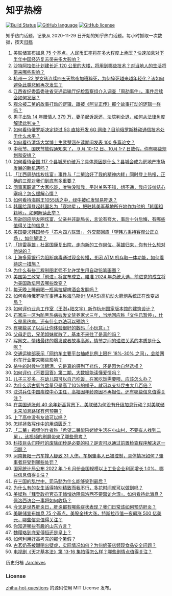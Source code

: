 # 知乎热榜
[![Build Status](https://github.com/ToWeLong/zhihu-hot-questions/workflows/CI/badge.svg)](https://github.com/ToWeLong/zhihu-hot-questions/actions)
[![GitHub language](https://img.shields.io/badge/language-golang-orange.svg)](https://golang.org/)
[![GitHub license](https://img.shields.io/github/license/ToWeLong/zhihu-hot-questions)](https://github.com/ToWeLong/zhihu-hot-questions/blob/main/LICENSE)

知乎热门话题，记录从 2020-11-29 日开始的知乎热门话题。每小时抓取一次数据，按天[归档](./archives)

<!-- BEGIN -->

1. [美联储宣布加息 75 个基点，人民币汇率将在多大程度上承压？快速加息对下半年中国经济复苏带来多大影响？](https://www.zhihu.com/question/545684704)
1. [沙特阿拉伯计划建长近 120 公里的大楼，将用到哪些技术？对当地人的生活将带来哪些影响？](https://www.zhihu.com/question/545480673)
1. [杭州一 22 岁女孩连续四五天熬夜加班猝死，为何猝死越来越年轻化？该如何避免此类悲剧再次发生？](https://www.zhihu.com/question/545658834)
1. [江西省纪委监委驻省交通运输厅纪检监察组介入调查「周劼事件」，事件后续会如何发展？](https://www.zhihu.com/question/545652442)
1. [观众被二舅的故事打动的逻辑，跟被《阿甘正传》那个故事打动的逻辑一样吗？](https://www.zhihu.com/question/545497686)
1. [男子出轨 14 年赠情人 379 万，妻子起诉返还，法院判全退，如何从法律角度解读此判决？](https://www.zhihu.com/question/545269440)
1. [如何看待俄罗斯决定绕过 5G 直接开发 6G 网络？目前俄罗斯移动通信技术处于什么水平？](https://www.zhihu.com/question/545693350)
1. [如何看待清华大学博士生武楚涵在读期间发表 100 多篇论文？](https://www.zhihu.com/question/537342945)
1. [中秋节、国庆节放假通知来了， 9 月 10-12 日、10月 1-7 日放假，你有哪些规划和安排？](https://www.zhihu.com/question/545713452)
1. [如何看待全国 117 个县城房价破万？具体原因是什么？县城会成为房地产市场发展的新机遇吗？](https://www.zhihu.com/question/545609421)
1. [「江西周劼炫权炫富」事件与「二舅治好了我的精神内耗」同时登上热搜，正确的三观对我们到底有多重要？](https://www.zhihu.com/question/545601594)
1. [同事离职请了大家吃饭，唯独没叫我，平时关系不错，想不通，我应该纠结心塞吗？怎么缓解心情？](https://www.zhihu.com/question/539307553)
1. [如何看待海贼王1055话之中，绿牛被红发轻易吓退？](https://www.zhihu.com/question/545459079)
1. [韩国给拜登起韩国名为「裵地星」，把驻韩美军基地所在地作为他的「韩国祖籍地」，如何解读此举？](https://www.zhihu.com/question/545607801)
1. [周劼回应朋友圈炫富，父亲并非副局长，言论有夸大，事后十分后悔，有哪些值得关注的信息？](https://www.zhihu.com/question/545440639)
1. [美国要求韩国参与「芯片四方联盟」，外交部回应「望韩方秉持客观公正立场」，如何解读？](https://www.zhihu.com/question/545455756)
1. [「排雷英雄」杜富国康复出院，走向新的工作岗位。英雄归来，你有什么想对他说的？](https://www.zhihu.com/question/545220332)
1. [上海多家银行为阻断病毒通过现金传播，关闭 ATM 机存取一体功能，如何看待这一措施？](https://www.zhihu.com/question/545490805)
1. [为什么有些工程制图老师不允许学生用自动铅笔画图？](https://www.zhihu.com/question/346815509)
1. [美国第三政党「前进」将宣布成立，瞄准 2024 年总统大选，前进党的成立将为美国政坛带去哪些改变？](https://www.zhihu.com/question/545714760)
1. [每天晚上睡前喝一瓶易拉罐啤酒会发胖吗？](https://www.zhihu.com/question/532201468)
1. [如何看待俄罗斯军事博主称海马斯(HIMARS)高机动火箭炮系统正在改变战局？](https://www.zhihu.com/question/545552480)
1. [如何评价业余工作室（王澍+陆文宇）新作杭州国家版本馆的建筑设计？](https://www.zhihu.com/question/545059214)
1. [石家庄一区为防黑热病拟发文禁养家犬三年，当地回应称「文件已暂停」，什么是黑热病，还有什么办法可以预防？](https://www.zhihu.com/question/545711339)
1. [有哪些买了以后让你体验很好的数码「小玩意」?](https://www.zhihu.com/question/373192788)
1. [父母走后，兄弟姐妹就散了，基本不来往了是真的吗？](https://www.zhihu.com/question/452496602)
1. [写网文，情绪最终的爆发或者故事高潮，情节之间的递进关系的本质是什么呢？](https://www.zhihu.com/question/545445819)
1. [交通运输部表示「网约车主要平台抽成比例上限在 18%-30% 之间」，会给网约车行业带来哪些影响？](https://www.zhihu.com/question/545733460)
1. [杀牛的时候牛流眼泪，它是真的感到了悲伤，还是因为自然选择？](https://www.zhihu.com/question/310225388)
1. [如何评价《不要回答》第二期，大数据能读懂爱情吗？](https://www.zhihu.com/question/545268586)
1. [儿子三岁多，在幼儿园可以自己吃饭，在家吃饭需要喂，应该怎么办？](https://www.zhihu.com/question/537015157)
1. [为什么远古氧气含量只是高了10%的样子，就可以支持昆虫大几百倍？](https://www.zhihu.com/question/457554177)
1. [沈洪兵任中国疾控中心主任，高福因年龄原因不再担任，还有哪些信息值得关注？](https://www.zhihu.com/question/545449567)
1. [在美国通胀创 40 余年新高背景下，美联储为何没有升级加息行动？对美联储未来加息路径有何预期？](https://www.zhihu.com/question/545685149)
1. [上了高中没有友谊可以吗？](https://www.zhihu.com/question/545588660)
1. [怎样拯救写作中的用语匮乏？](https://www.zhihu.com/question/22293355)
1. [「二舅」视频创作者称「希望二舅能陪姥姥生活在小山村，不要有人找到二舅」，该视频的刷屏带来了哪些思考？](https://www.zhihu.com/question/545562903)
1. [科技巨头们呼吁的废除闰秒是必要的吗？是否可以通过前置检查程序解决这一问题？](https://www.zhihu.com/question/545555130)
1. [河南舞阳一汽车撞人疑致 31 人伤，车祸肇事人已被控制，具体情况如何？肇事者将受到哪些处罚？](https://www.zhihu.com/question/545739551)
1. [国家统计局公布 2022 年 1-6 月份全国规模以上工业企业利润增长 1.0%，哪些信息值得关注？](https://www.zhihu.com/question/545533527)
1. [在三国的乱世中，司马懿为什么能够笑到最后？](https://www.zhihu.com/question/541026166)
1. [为什么有的女生活得特别精致而我不行，多花时间就可以做到吗？](https://www.zhihu.com/question/542250327)
1. [美媒称「拜登政府官员正悄悄劝阻佩洛西不要窜访台湾」，如何看待此消息？佩洛西访台一事将如何收场？](https://www.zhihu.com/question/545429833)
1. [今天是世界肝炎日，肝炎都有哪些症状表现？我们日常该如何预防肝炎？](https://www.zhihu.com/question/544670394)
1. [美联储宣布加息 75 个基点，美股全线大涨，特斯拉市值一夜飙涨 500 亿美元，哪些信息值得关注？](https://www.zhihu.com/question/545697075)
1. [你知道哪些有趣的山东方言？](https://www.zhihu.com/question/345451957)
1. [魏璎珞到底爱傅恒还是皇上？](https://www.zhihu.com/question/292777582)
1. [如何利用好高考完的那个暑假？](https://www.zhihu.com/question/280392046)
1. [古茗奶茶被曝喝出壁虎，实际情况如何？为何奶茶店频现食品安全问题？](https://www.zhihu.com/question/545608271)
1. [电视剧《天才基本法》第 13-16 集拍得怎么样？哪些剧情点值得关注？](https://www.zhihu.com/question/545444541)

<!-- END -->

历史归档 [./archives](./archives)


### License
[zhihu-hot-questions](https://github.com/towelong/zhihu-hot-questions) 的源码使用 MIT License 发布。
